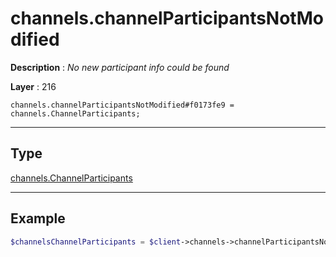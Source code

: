 # channels.channelParticipantsNotModified

**Description** : *No new participant info could be found*

**Layer** : 216

```tl
channels.channelParticipantsNotModified#f0173fe9 = channels.ChannelParticipants;
```

---

## Type

[channels.ChannelParticipants](type/channels.ChannelParticipants)

---

## Example

```php
$channelsChannelParticipants = $client->channels->channelParticipantsNotModified();
```